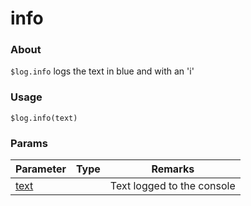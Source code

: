 # info

### About

`$log.info` logs the text in blue and with an 'i'

### Usage

`$log.info(text)`

### Params

<table><thead><tr><th>Parameter</th><th data-type="select">Type</th><th>Remarks</th></tr></thead><tbody><tr><td><a href="../code/params/text.md">text</a></td><td></td><td>Text logged to the console</td></tr></tbody></table>
